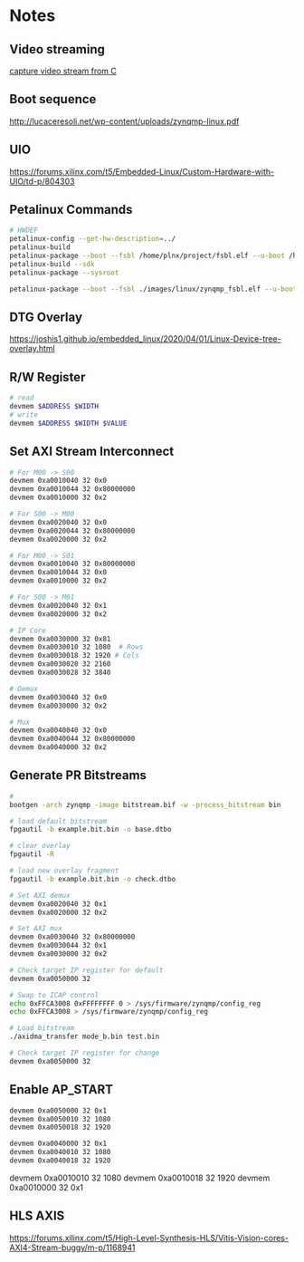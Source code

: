 # Notes

## Video streaming 

[capture video stream from C](https://gist.github.com/mike168m/6dd4eb42b2ec906e064d)

## Boot sequence

http://lucaceresoli.net/wp-content/uploads/zynqmp-linux.pdf

## UIO

https://forums.xilinx.com/t5/Embedded-Linux/Custom-Hardware-with-UIO/td-p/804303

## Petalinux Commands

```bash
# HWDEF
petalinux-config --get-hw-description=../
petalinux-build
petalinux-package --boot --fsbl /home/plnx/project/fsbl.elf --u-boot /home/plnx/project/u-boot.elf --pmufw /home/plnx/project/pmufw.elf --atf /home/plnx/project/bl31.elf --fpga --force
petalinux-build --sdk
petalinux-package --sysroot
```

```bash
petalinux-package --boot --fsbl ./images/linux/zynqmp_fsbl.elf --u-boot ./images/linux/u-boot.elf --pmufw ../pmufw.elf --atf ./images/linux/bl31.elf --fpga --force
```

## DTG Overlay

https://joshis1.github.io/embedded_linux/2020/04/01/Linux-Device-tree-overlay.html

## R/W Register

```bash
# read
devmem $ADDRESS $WIDTH
# write
devmem $ADDRESS $WIDTH $VALUE
```

## Set AXI Stream Interconnect

```bash
# For M00 -> S00
devmem 0xa0010040 32 0x0 
devmem 0xa0010044 32 0x80000000
devmem 0xa0010000 32 0x2 

# For S00 -> M00
devmem 0xa0020040 32 0x0 
devmem 0xa0020044 32 0x80000000
devmem 0xa0020000 32 0x2 

# For M00 -> S01
devmem 0xa0010040 32 0x80000000
devmem 0xa0010044 32 0x0 
devmem 0xa0010000 32 0x2 

# For S00 -> M01
devmem 0xa0020040 32 0x1 
devmem 0xa0020000 32 0x2 

# IP Core
devmem 0xa0030000 32 0x81
devmem 0xa0030010 32 1080  # Rows
devmem 0xa0030018 32 1920 # Cols
devmem 0xa0030020 32 2160
devmem 0xa0030028 32 3840

# Demux
devmem 0xa0030040 32 0x0
devmem 0xa0030000 32 0x2

# Mux
devmem 0xa0040040 32 0x0
devmem 0xa0040044 32 0x80000000
devmem 0xa0040000 32 0x2

```
## Generate PR Bitstreams

```bash
#
bootgen -arch zynqmp -image bitstream.bif -w -process_bitstream bin
```

```bash
# load default bitstream
fpgautil -b example.bit.bin -o base.dtbo

# clear overlay
fpgautil -R

# load new overlay fragment
fpgautil -b example.bit.bin -o check.dtbo

# Set AXI demux
devmem 0xa0020040 32 0x1
devmem 0xa0020000 32 0x2

# Set AXI mux
devmem 0xa0030040 32 0x80000000
devmem 0xa0030044 32 0x1
devmem 0xa0030000 32 0x2

# Check target IP register for default
devmem 0xa0050000 32

# Swap to ICAP control
echo 0xFFCA3008 0xFFFFFFFF 0 > /sys/firmware/zynqmp/config_reg
echo 0xFFCA3008 > /sys/firmware/zynqmp/config_reg

# Load bitstream
./axidma_transfer mode_b.bin test.bin

# Check target IP register for change
devmem 0xa0050000 32
```



## Enable AP_START

```bash
devmem 0xa0050000 32 0x1
devmem 0xa0050010 32 1080
devmem 0xa0050018 32 1920

devmem 0xa0040000 32 0x1
devmem 0xa0040010 32 1080
devmem 0xa0040018 32 1920
```

devmem 0xa0010010 32 1080
devmem 0xa0010018 32 1920
devmem 0xa0010000 32 0x1

## HLS AXIS

https://forums.xilinx.com/t5/High-Level-Synthesis-HLS/Vitis-Vision-cores-AXI4-Stream-buggy/m-p/1168941